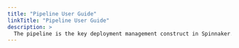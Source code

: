 ```yaml
---
title: "Pipeline User Guide"
linkTitle: "Pipeline User Guide"
description: >
  The pipeline is the key deployment management construct in Spinnaker.
---
```


